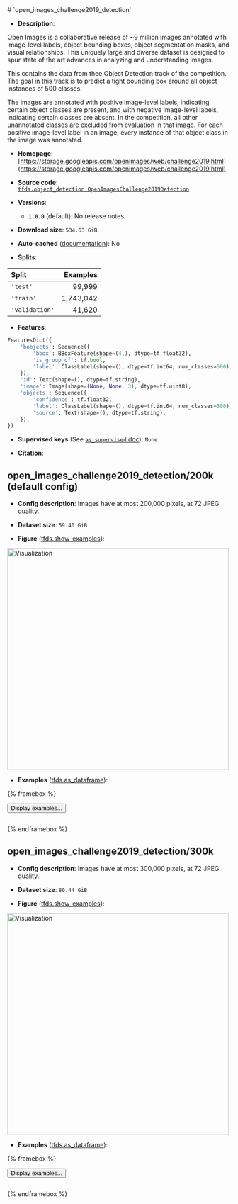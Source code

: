 <div itemscope itemtype="http://schema.org/Dataset">
  <div itemscope itemprop="includedInDataCatalog" itemtype="http://schema.org/DataCatalog">
    <meta itemprop="name" content="TensorFlow Datasets" />
  </div>
  <meta itemprop="name" content="open_images_challenge2019_detection" />
  <meta itemprop="description" content="Open Images is a collaborative release of ~9 million images annotated with&#10;image-level labels, object bounding boxes, object segmentation masks, and&#10;visual relationships. This uniquely large and diverse dataset is designed to&#10;spur state of the art advances in analyzing and understanding images.&#10;&#10;&#10;This contains the data from thee Object Detection track of the competition.&#10;The goal in this track is to predict a tight bounding box around all object&#10;instances of 500 classes.&#10;&#10;The images are annotated with positive image-level labels, indicating certain&#10;object classes are present, and with negative image-level labels, indicating&#10;certain classes are absent. In the competition, all other unannotated classes&#10;are excluded from evaluation in that image. For each positive image-level label&#10;in an image, every instance of that object class in the image was annotated.&#10;&#10;To use this dataset:&#10;&#10;```python&#10;import tensorflow_datasets as tfds&#10;&#10;ds = tfds.load(&#x27;open_images_challenge2019_detection&#x27;, split=&#x27;train&#x27;)&#10;for ex in ds.take(4):&#10;  print(ex)&#10;```&#10;&#10;See [the guide](https://www.tensorflow.org/datasets/overview) for more&#10;informations on [tensorflow_datasets](https://www.tensorflow.org/datasets).&#10;&#10;&lt;img src=&quot;https://storage.googleapis.com/tfds-data/visualization/fig/open_images_challenge2019_detection-200k-1.0.0.png&quot; alt=&quot;Visualization&quot; width=&quot;500px&quot;&gt;&#10;&#10;" />
  <meta itemprop="url" content="https://www.tensorflow.org/datasets/catalog/open_images_challenge2019_detection" />
  <meta itemprop="sameAs" content="https://storage.googleapis.com/openimages/web/challenge2019.html" />
  <meta itemprop="citation" content="" />
</div>
# `open_images_challenge2019_detection`

*   **Description**:

Open Images is a collaborative release of ~9 million images annotated with
image-level labels, object bounding boxes, object segmentation masks, and
visual relationships. This uniquely large and diverse dataset is designed to
spur state of the art advances in analyzing and understanding images.


This contains the data from thee Object Detection track of the competition.
The goal in this track is to predict a tight bounding box around all object
instances of 500 classes.

The images are annotated with positive image-level labels, indicating certain
object classes are present, and with negative image-level labels, indicating
certain classes are absent. In the competition, all other unannotated classes
are excluded from evaluation in that image. For each positive image-level label
in an image, every instance of that object class in the image was annotated.

*   **Homepage**: [https://storage.googleapis.com/openimages/web/challenge2019.html](https://storage.googleapis.com/openimages/web/challenge2019.html)

*   **Source code**: [`tfds.object_detection.OpenImagesChallenge2019Detection`](https://github.com/tensorflow/datasets/tree/master/tensorflow_datasets/object_detection/open_images_challenge2019.py)

*   **Versions**:

    * **`1.0.0`** (default): No release notes.

*   **Download size**: `534.63 GiB`

*   **Auto-cached** ([documentation](https://www.tensorflow.org/datasets/performances#auto-caching)): No

*   **Splits**:

Split  | Examples
:----- | -------:
`'test'` | 99,999
`'train'` | 1,743,042
`'validation'` | 41,620

*   **Features**:

```python
FeaturesDict({
    'bobjects': Sequence({
        'bbox': BBoxFeature(shape=(4,), dtype=tf.float32),
        'is_group_of': tf.bool,
        'label': ClassLabel(shape=(), dtype=tf.int64, num_classes=500),
    }),
    'id': Text(shape=(), dtype=tf.string),
    'image': Image(shape=(None, None, 3), dtype=tf.uint8),
    'objects': Sequence({
        'confidence': tf.float32,
        'label': ClassLabel(shape=(), dtype=tf.int64, num_classes=500),
        'source': Text(shape=(), dtype=tf.string),
    }),
})
```

*   **Supervised keys** (See [`as_supervised` doc](https://www.tensorflow.org/datasets/api_docs/python/tfds/load#args)): `None`

*   **Citation**:


## open_images_challenge2019_detection/200k (default config)

*   **Config description**: Images have at most 200,000 pixels, at 72 JPEG quality.

*   **Dataset size**: `59.40 GiB`

*   **Figure** ([tfds.show_examples](https://www.tensorflow.org/datasets/api_docs/python/tfds/visualization/show_examples)):

<img src="https://storage.googleapis.com/tfds-data/visualization/fig/open_images_challenge2019_detection-200k-1.0.0.png" alt="Visualization" width="500px">

*   **Examples** ([tfds.as_dataframe](https://www.tensorflow.org/datasets/api_docs/python/tfds/as_dataframe)):

<!-- mdformat off(HTML should not be auto-formatted) -->

{% framebox %}

<button id="displaydataframe">Display examples...</button>
<div id="dataframecontent" style="overflow-x:scroll"></div>

<script src="https://www.gstatic.com/external_hosted/jquery2.min.js"></script>

<script>
var url = "https://storage.googleapis.com/tfds-data/visualization/dataframe/open_images_challenge2019_detection-200k-1.0.0.html";
$(document).ready(() => {
  $("#displaydataframe").click((event) => {
    // Disable the button after clicking (dataframe loaded only once).
    $("#displaydataframe").prop("disabled", true);

    // Pre-fetch and display the content
    $.get(url, (data) => {
      $("#dataframecontent").html(data);
    }).fail(() => {
      $("#dataframecontent").html(
        'Error loading examples. If the error persist, please open '
        + 'a new issue.'
      );
    });
  });
});
</script>

{% endframebox %}

<!-- mdformat on -->

## open_images_challenge2019_detection/300k

*   **Config description**: Images have at most 300,000 pixels, at 72 JPEG
    quality.

*   **Dataset size**: `80.44 GiB`

*   **Figure**
    ([tfds.show_examples](https://www.tensorflow.org/datasets/api_docs/python/tfds/visualization/show_examples)):

<img src="https://storage.googleapis.com/tfds-data/visualization/fig/open_images_challenge2019_detection-300k-1.0.0.png" alt="Visualization" width="500px">

*   **Examples**
    ([tfds.as_dataframe](https://www.tensorflow.org/datasets/api_docs/python/tfds/as_dataframe)):

<!-- mdformat off(HTML should not be auto-formatted) -->

{% framebox %}

<button id="displaydataframe">Display examples...</button>
<div id="dataframecontent" style="overflow-x:scroll"></div>
<script src="https://www.gstatic.com/external_hosted/jquery2.min.js"></script>
<script>
var url = "https://storage.googleapis.com/tfds-data/visualization/dataframe/open_images_challenge2019_detection-300k-1.0.0.html";
$(document).ready(() => {
  $("#displaydataframe").click((event) => {
    // Disable the button after clicking (dataframe loaded only once).
    $("#displaydataframe").prop("disabled", true);

    // Pre-fetch and display the content
    $.get(url, (data) => {
      $("#dataframecontent").html(data);
    }).fail(() => {
      $("#dataframecontent").html(
        'Error loading examples. If the error persist, please open '
        + 'a new issue.'
      );
    });
  });
});
</script>

{% endframebox %}

<!-- mdformat on -->